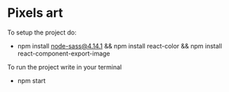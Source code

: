 # Pixels art

To setup the project do:
- npm install node-sass@4.14.1 && npm install react-color && npm install react-component-export-image

To run the project write in your terminal
- npm start



